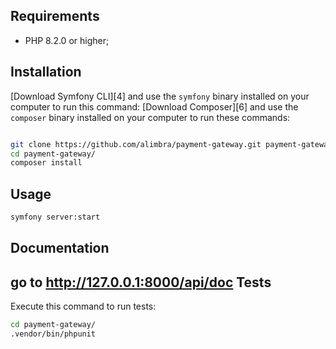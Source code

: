 
Requirements
------------

* PHP 8.2.0 or higher;

Installation
------------
[Download Symfony CLI][4] and use the `symfony` binary installed
on your computer to run this command:
[Download Composer][6] and use the `composer` binary installed
on your computer to run these commands:

```bash

git clone https://github.com/alimbra/payment-gateway.git payment-gateway
cd payment-gateway/
composer install
```

Usage
-----
```bash
symfony server:start
```

Documentation
-----
go to http://127.0.0.1:8000/api/doc
Tests
-----

Execute this command to run tests:

```bash
cd payment-gateway/
.vendor/bin/phpunit
```